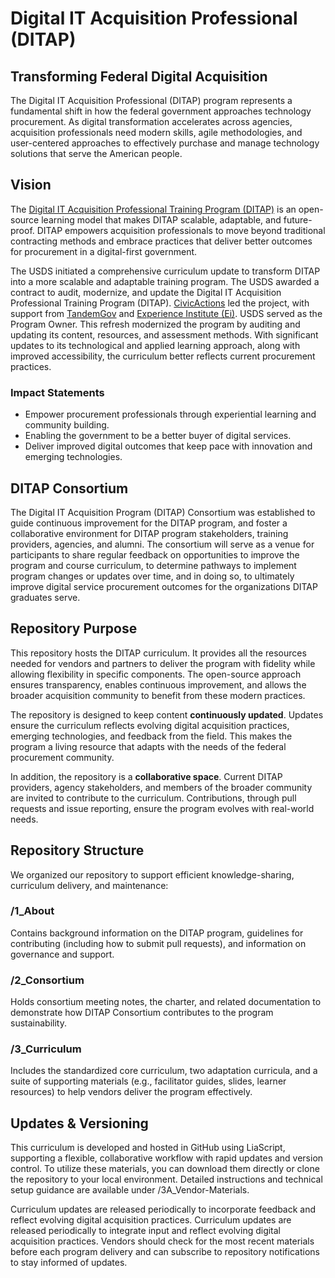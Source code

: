# Digital IT Acquisition Professional (DITAP) 

## Transforming Federal Digital Acquisition

The Digital IT Acquisition Professional (DITAP) program represents a fundamental shift in how the federal government approaches technology procurement. As digital transformation accelerates across agencies, acquisition professionals need modern skills, agile methodologies, and user-centered approaches to effectively purchase and manage technology solutions that serve the American people.

## Vision

The [Digital IT Acquisition Professional Training Program (DITAP)](https://techfarhub.usds.gov/get-started/ditap/) is an open-source learning model that makes DITAP scalable, adaptable, and future-proof. DITAP empowers acquisition professionals to move beyond traditional contracting methods and embrace practices that deliver better outcomes for procurement in a digital-first government.

The USDS initiated a comprehensive curriculum update to transform DITAP into a more scalable and adaptable training program. The USDS awarded a contract to audit, modernize, and update the Digital IT Acquisition Professional Training Program (DITAP). [CivicActions](https://civicactions.com/) led the project, with support from [TandemGov](https://www.tandemgov.com) and [Experience Institute (Ei)](https://expinstitute.com/). USDS served as the Program Owner. This refresh modernized the program by auditing and updating its content, resources, and assessment methods. With significant updates to its technological and applied learning approach, along with improved accessibility, the curriculum better reflects current procurement practices. 

### Impact Statements

* Empower procurement professionals through experiential learning and community building.  
* Enabling the government to be a better buyer of digital services.  
* Deliver improved digital outcomes that keep pace with innovation and emerging technologies.

## DITAP Consortium 

The Digital IT Acquisition Program (DITAP) Consortium was established to guide continuous improvement for the DITAP program, and foster a collaborative environment for DITAP program stakeholders, training providers, agencies, and alumni. The consortium will serve as a venue for participants to share regular feedback on opportunities to improve the program and course curriculum, to determine pathways to implement program changes or updates over time, and in doing so, to ultimately improve digital service procurement outcomes for the organizations DITAP graduates serve.

## Repository Purpose

This repository hosts the DITAP curriculum. It provides all the resources needed for vendors and partners to deliver the program with fidelity while allowing flexibility in specific components. The open-source approach ensures transparency, enables continuous improvement, and allows the broader acquisition community to benefit from these modern practices.

The repository is designed to keep content **continuously updated**. Updates ensure the curriculum reflects evolving digital acquisition practices, emerging technologies, and feedback from the field. This makes the program a living resource that adapts with the needs of the federal procurement community.

In addition, the repository is a **collaborative space**. Current DITAP providers, agency stakeholders, and members of the broader community are invited to contribute to the curriculum. Contributions, through pull requests and issue reporting, ensure the program evolves with real-world needs.

## Repository Structure

We organized our repository to support efficient knowledge-sharing, curriculum delivery, and maintenance:

### **/1\_About**

Contains background information on the DITAP program, guidelines for contributing (including how to submit pull requests), and information on governance and support. 

### **/2\_Consortium**

Holds consortium meeting notes, the charter, and related documentation to demonstrate how DITAP Consortium contributes to the program sustainability. 

### **/3\_Curriculum**

Includes the standardized core curriculum, two adaptation curricula, and a suite of supporting materials (e.g., facilitator guides, slides, learner resources) to help vendors deliver the program effectively.

## Updates & Versioning

This curriculum is developed and hosted in GitHub using LiaScript, supporting a flexible, collaborative workflow with rapid updates and version control. To utilize these materials, you can download them directly or clone the repository to your local environment. Detailed instructions and technical setup guidance are available under /3A\_Vendor-Materials.

Curriculum updates are released periodically to incorporate feedback and reflect evolving digital acquisition practices. Curriculum updates are released periodically to integrate input and reflect evolving digital acquisition practices. Vendors should check for the most recent materials before each program delivery and can subscribe to repository notifications to stay informed of updates.

